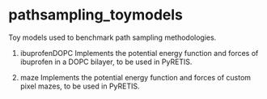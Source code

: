 # pathsampling_toymodels

Toy models used to benchmark path sampling methodologies. 

1. ibuprofenDOPC
Implements the potential energy function and forces of ibuprofen in a DOPC bilayer, to be used in PyRETIS. 

2. maze
Implements the potential energy function and forces of custom pixel mazes, to be used in PyRETIS.
